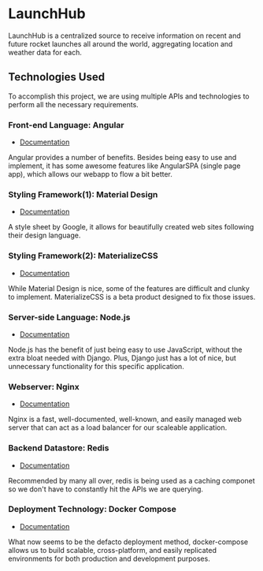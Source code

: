 # LaunchHub
LaunchHub is a centralized source to receive information on recent and future rocket launches all around the world, aggregating location and weather data for each.

## Technologies Used
To accomplish this project, we are using multiple APIs and technologies to perform all the necessary requirements.

### Front-end Language: Angular
 - [Documentation](https://angular.io/docs)

Angular provides a number of benefits. Besides being easy to use and implement, it has some awesome features like AngularSPA (single page app), which allows our webapp to flow a bit better.

### Styling Framework(1): Material Design
 - [Documentation](http://materializecss.com/)

A style sheet by Google, it allows for beautifully created web sites following their design language.

### Styling Framework(2): MaterializeCSS
 - [Documentation](http://materializecss.com/)

While Material Design is nice, some of the features are difficult and clunky to implement. MaterializeCSS is a beta product designed to fix those issues.

### Server-side Language: Node.js
 - [Documentation](https://nodejs.org/en/docs/)

Node.js has the benefit of just being easy to use JavaScript, without the extra bloat needed with Django. Plus, Django just has a lot of nice, but unnecessary functionality for this specific application.

### Webserver: Nginx
 - [Documentation](https://docs.nginx.com/)

Nginx is a fast, well-documented, well-known, and easily managed web server that can act as a load balancer for our scaleable application.

### Backend Datastore: Redis
 - [Documentation](https://redis.io/documentation)

Recommended by many all over, redis is being used as a caching componet so we don't have to constantly hit the APIs we are querying.

### Deployment Technology: Docker Compose
 - [Documentation](https://docs.docker.com/compose/)

What now seems to be the defacto deployment method, docker-compose allows us to build scalable, cross-platform, and easily replicated environments for both production and development purposes.